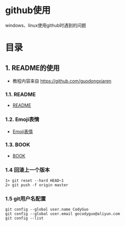 # github使用
windows、linux使用github时遇到的问题
# 目录
## 1. README的使用
* 教程内容来自 https://github.com/guodongxiaren  

### 1.1. README
* [README](https://github.com/CodyGuo/Go-Cody/blob/master/github/README/README.md "README")  

### 1.2. Emoji表情
* [Emoji表情](https://github.com/CodyGuo/Go-Cody/blob/master/github/README/emoji.md "Emoji表情")  

### 1.3. BOOK
* [BOOK](https://github.com/CodyGuo/Go-Cody/blob/master/github/README/Book/example.md "BOOK")

### 1.4 回滚上一个版本
    1> git reset --hard HEAD~1
    2> git push -f origin master

### 1.5 git用户名配置
    git config --global user.name CodyGuo
    git config --global user.email gocodyguo@aliyun.com
    git config --list